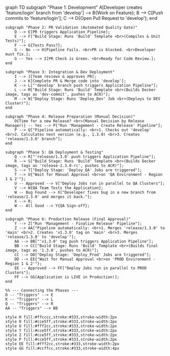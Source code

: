 graph TD
    subgraph "Phase 1: Development"
        A[Developer creates 'feature/login' branch from 'develop'] --> B{Work on Feature};
        B --> C[Push commits to 'feature/login'];
        C --> D{Open Pull Request to 'develop'};
    end

    subgraph "Phase 2: PR Validation (Automated Quality Gate)"
        D --> E[PR triggers Application Pipeline];
        E --> F["Build Stage: Runs 'Build' Template <br>(Compiles & Unit Tests)"];
        F --> G{Tests Pass?};
        G -- No --> H[Pipeline Fails. <br>PR is blocked. <br>Developer must fix.];
        G -- Yes --> I[PR Check is Green. <br>Ready for Code Review.];
    end
    
    subgraph "Phase 3: Integration & Dev Deployment"
        I --> J[Team reviews & approves PR];
        J --> K[Complete PR & Merge code into 'develop'];
        K --> L["'develop' branch push triggers Application Pipeline"];
        L --> M["Build Stage: Runs 'Build' Template <br>(Builds Docker image, tags as 'dev-commit', pushes to ACR)"];
        M --> N["Deploy Stage: Runs 'Deploy_Dev' Job <br>(Deploys to DEV Cluster)"];
    end

    subgraph "Phase 4: Release Preparation (Manual Decision)"
        O{Time for a new Release? <br>(Manual Decision by Release Manager)} -- Yes --> P["Run 'Management - Create Release' Pipeline"];
        P --> Q["Pipeline automatically: <br>1. Checks out 'develop' <br>2. Calculates next version (e.g., 1.3.0) <br>3. Creates 'release/1.3.0' branch"];
    end

    subgraph "Phase 5: QA Deployment & Testing"
        Q --> R["'release/1.3.0' push triggers Application Pipeline"];
        R --> S["Build Stage: Runs 'Build' Template <br>(Builds Docker image, tags as 'release-1.3.0-rc', pushes to ACR)"];
        S --> T["Deploy Stage: 'Deploy_QA' Jobs are triggered"];
        T --> U{"Wait for Manual Approval <br>on 'QA Environment - Region 1 & 2'"};
        U -- Approved --> V["Deploy Jobs run in parallel to QA Clusters"];
        V --> W{QA Team Tests the Application};
        W -- Bug Found --> X["Developer fixes bug in a new branch from 'release/1.3.0' and merges it back."];
        X --> R;
        W -- All Good --> Y{QA Sign-off};
    end

    subgraph "Phase 6: Production Release (Final Approval)"
        Y --> Z["Run 'Management - Finalize Release' Pipeline"];
        Z --> AA["Pipeline automatically: <br>1. Merges 'release/1.3.0' to 'main' <br>2. Creates 'v1.3.0' tag on 'main' <br>3. Merges 'release/1.3.0' to 'develop'"];
        AA --> BB["'v1.3.0' tag push triggers Application Pipeline"];
        BB --> CC["Build Stage: Runs 'Build' Template <br>(Builds final image, tags as '1.3.0', pushes to ACR)"];
        CC --> DD["Deploy Stage: 'Deploy_Prod' Jobs are triggered"];
        DD --> EE{"Wait for Manual Approval <br>on 'PROD Environment - Region 1 & 2'"};
        EE -- Approved --> FF["Deploy Jobs run in parallel to PROD Clusters"];
        FF --> GG[Application is LIVE in Production!];
    end

    %% --- Connecting the Phases ---
    D -- "Triggers" --> E
    K -- "Triggers" --> L
    Q -- "Triggers" --> R
    AA -- "Triggers" --> BB

    style H fill:#ffcccc,stroke:#333,stroke-width:2px
    style O fill:#cce5ff,stroke:#333,stroke-width:2px
    style U fill:#fff2cc,stroke:#333,stroke-width:2px
    style Y fill:#cce5ff,stroke:#333,stroke-width:2px
    style Z fill:#cce5ff,stroke:#333,stroke-width:2px
    style P fill:#cce5ff,stroke:#333,stroke-width:2px
    style EE fill:#fff2cc,stroke:#333,stroke-width:2px
    style GG fill:#ccffcc,stroke:#333,stroke-width:4px